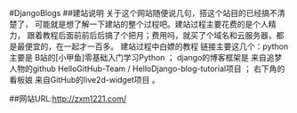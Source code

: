 #DjangoBlogs
##建站说明
关于这个网站随便说几句，搭这个站目的已经搞不清楚了，
可能就是想了解一下建站的整个过程吧。建站过程主要花费的是个人精力， 
跟着教程后面前前后后搞了个把月；费用吗，就买了个域名和云服务器，都是最便宜的，在一起才一百多。
建站过程中白嫖的教程 链接主要这几个：python主要是 B站的[小甲鱼]零基础入门学习Python ；
django的博客框架是 来自追梦人物的github HelloGitHub-Team / HelloDjango-blog-tutorial项目 ；
右下角的看板娘 来自GitHub的live2d-widget项目 。

##网站URL:http://zxm1221.com/




